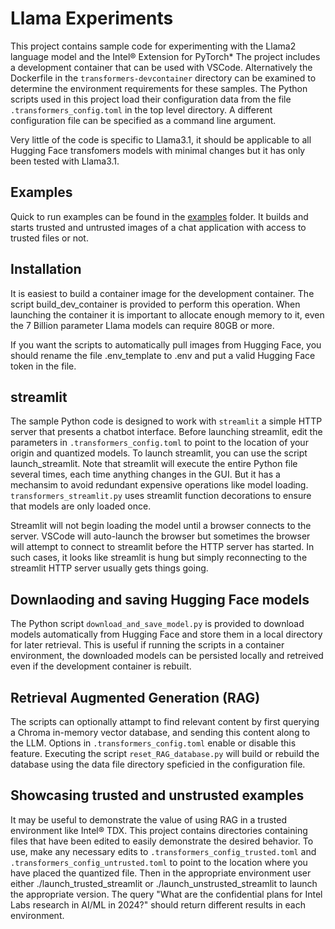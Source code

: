 # Llama Experiments
This project contains sample code for experimenting with the Llama2 language model and the Intel® Extension for PyTorch\*
The project includes a development container that can be used with VSCode.  Alternatively the Dockerfile in the
`transformers-devcontainer` directory can be examined to determine the environment requirements for these samples.
The Python scripts used in this project load their configuration data from the file `.transformers_config.toml` in the top
level directory.  A different configuration file can be specified as a command line argument.

Very little of the code is specific to Llama3.1, it should be applicable to all Hugging Face transfomers models with minimal changes
but it has only been tested with Llama3.1.

## Examples

Quick to run examples can be found in the [examples](example/) folder. It builds and starts trusted and untrusted images of a chat application with access to trusted files or not.

## Installation
It is easiest to build a container image for the development container.  The script build_dev_container is provided to perform this operation.
When launching the container it is important to allocate enough memory to it, even the 7 Billion parameter Llama models can require 80GB or more.

If you want the scripts to automatically pull images from Hugging Face, you should rename the file .env_template to .env and put a valid
Hugging Face token in the file.

## streamlit
The sample Python code is designed to work with `streamlit` a simple HTTP server that presents a chatbot interface.
Before launching streamlit, edit the parameters in `.transformers_config.toml` to point to the location of your origin and quantized models.
To launch streamlit, you can use the script launch_streamlit.
Note that streamlit will execute the entire Python file several times, each time anything changes in the GUI.  But it has a mechansim to avoid
redundant expensive operations like model loading.  `transformers_streamlit.py` uses streamlit function decorations to ensure that models are only loaded
once.

Streamlit will not begin loading the model until a browser connects to the server.  VSCode will auto-launch the browser but sometimes the
browser will attempt to connect to streamlit before the HTTP server has started.  In such cases, it looks like streamlit is hung but simply
reconnecting to the streamlit HTTP server usually gets things going.

## Downlaoding and saving Hugging Face models
The Python script `download_and_save_model.py` is provided to download models automatically from Hugging Face and store them in a local directory for later retrieval.  This is useful if running the scripts in a container environment, the downloaded models can be persisted locally and retreived even if the development container is rebuilt.

## Retrieval Augmented Generation (RAG)
The scripts can optionally attampt to find relevant content by first querying a Chroma in-memory vector database, and sending this content along to the LLM.  Options in `.transformers_config.toml` enable or disable this feature.  Executing the script `reset_RAG_database.py` will build or rebuild the database using the data file directory speficied in the configuration file.

## Showcasing trusted and unstrusted examples
It may be useful to demonstrate the value of using RAG in a trusted environment like Intel® TDX.  This project contains directories containing files that have been edited to easily demonstrate the desired behavior.  To use, make any necessary edits to `.transformers_config_trusted.toml` and `.transformers_config_untrusted.toml` to point to the location where you have placed the quantized
file.  Then in the appropriate environment user either ./launch_trusted_streamlit or ./launch_unstrusted_streamlit to launch the appropriate
version.  The query "What are the confidential plans for Intel Labs research in AI/ML in 2024?" should return different results in each environment.